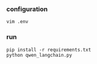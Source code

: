 ### configuration

```
vim .env
```

### run

```
pip install -r requirements.txt
python qwen_langchain.py
```



